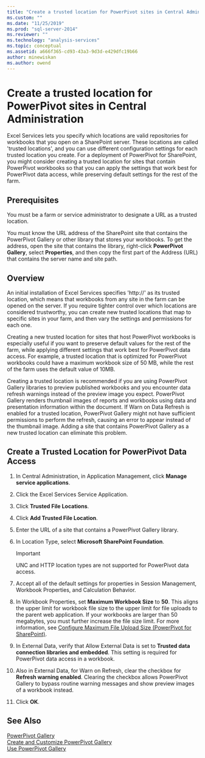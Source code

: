 ```yaml
---
title: "Create a trusted location for PowerPivot sites in Central Administration | Microsoft Docs"
ms.custom: ""
ms.date: "11/25/2019"
ms.prod: "sql-server-2014"
ms.reviewer: ""
ms.technology: "analysis-services"
ms.topic: conceptual
ms.assetid: a666f365-cd93-43a3-9d3d-e429dfc19b66
author: minewiskan
ms.author: owend
---
```

# Create a trusted location for PowerPivot sites in Central Administration
  Excel Services lets you specify which locations are valid repositories for workbooks that you open on a SharePoint server. These locations are called 'trusted locations', and you can use different configuration settings for each trusted location you create. For a deployment of PowerPivot for SharePoint, you might consider creating a trusted location for sites that contain PowerPivot workbooks so that you can apply the settings that work best for PowerPivot data access, while preserving default settings for the rest of the farm.  
  
  
  
## Prerequisites  
 You must be a farm or service administrator to designate a URL as a trusted location.  
  
 You must know the URL address of the SharePoint site that contains the PowerPivot Gallery or other library that stores your workbooks. To get the address, open the site that contains the library, right-click **PowerPivot Gallery**, select **Properties**, and then copy the first part of the Address (URL) that contains the server name and site path.  
  
##  <a name="overview"></a> Overview  
 An initial installation of Excel Services specifies 'http://' as its trusted location, which means that workbooks from any site in the farm can be opened on the server. If you require tighter control over which locations are considered trustworthy, you can create new trusted locations that map to specific sites in your farm, and then vary the settings and permissions for each one.  
  
 Creating a new trusted location for sites that host PowerPivot workbooks is especially useful if you want to preserve default values for the rest of the farm, while applying different settings that work best for PowerPivot data access. For example, a trusted location that is optimized for PowerPivot workbooks could have a maximum workbook size of 50 MB, while the rest of the farm uses the default value of 10MB.  
  
 Creating a trusted location is recommended if you are using PowerPivot Gallery libraries to preview published workbooks and you encounter data refresh warnings instead of the preview image you expect. PowerPivot Gallery renders thumbnail images of reports and workbooks using data and presentation information within the document. If Warn on Data Refresh is enabled for a trusted location, PowerPivot Gallery might not have sufficient permissions to perform the refresh, causing an error to appear instead of the thumbnail image. Adding a site that contains PowerPivot Gallery as a new trusted location can eliminate this problem.  
  
##  <a name="create"></a> Create a Trusted Location for PowerPivot Data Access  
  
1.  In Central Administration, in Application Management, click **Manage service applications**.  
  
2.  Click the Excel Services Service Application.  
  
3.  Click **Trusted File Locations**.  
  
4.  Click **Add Trusted File Location**.  
  
5.  Enter the URL of a site that contains a PowerPivot Gallery library.  
  
6.  In Location Type, select **Microsoft SharePoint Foundation**.  
  
    > [!IMPORTANT]  
    >  UNC and HTTP location types are not supported for PowerPivot data access.  
  
7.  Accept all of the default settings for properties in Session Management, Workbook Properties, and Calculation Behavior.  
  
8.  In Workbook Properties, set **Maximum Workbook Size** to **50**. This aligns the upper limit for workbook file size to the upper limit for file uploads to the parent web application. If your workbooks are larger than 50 megabytes, you must further increase the file size limit. For more information, see [Configure Maximum File Upload Size &#40;PowerPivot for SharePoint&#41;](configure-maximum-file-upload-size-power-pivot-for-sharepoint.md).  
  
9. In External Data, verify that Allow External Data is set to **Trusted data connection libraries and embedded**. This setting is required for PowerPivot data access in a workbook.  
  
10. Also in External Data, for Warn on Refresh, clear the checkbox for **Refresh warning enabled**. Clearing the checkbox allows PowerPivot Gallery to bypass routine warning messages and show preview images of a workbook instead.  
  
11. Click **OK**.  
  
## See Also  
 [PowerPivot Gallery](../../index.yml)  
 [Create and Customize PowerPivot Gallery](create-and-customize-power-pivot-gallery.md)   
 [Use PowerPivot Gallery](use-power-pivot-gallery.md)  
  
  

